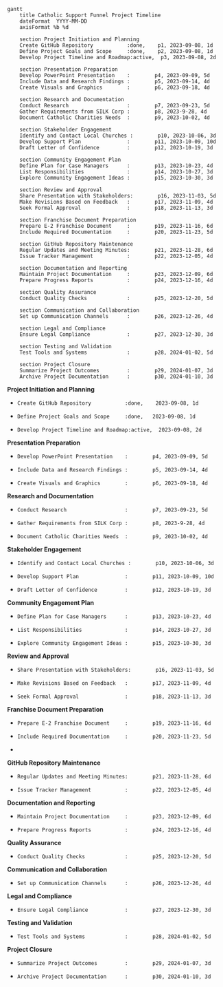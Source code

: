 ```mermaid
gantt
    title Catholic Support Funnel Project Timeline
    dateFormat  YYYY-MM-DD
    axisFormat %b %d

    section Project Initiation and Planning
    Create GitHub Repository           :done,    p1, 2023-09-08, 1d
    Define Project Goals and Scope     :done,    p2, 2023-09-08, 1d
    Develop Project Timeline and Roadmap:active,  p3, 2023-09-08, 2d

    section Presentation Preparation
    Develop PowerPoint Presentation    :        p4, 2023-09-09, 5d
    Include Data and Research Findings :        p5, 2023-09-14, 4d
    Create Visuals and Graphics        :        p6, 2023-09-18, 4d

    section Research and Documentation
    Conduct Research                   :        p7, 2023-09-23, 5d
    Gather Requirements from SILK Corp :        p8, 2023-9-28, 4d
    Document Catholic Charities Needs  :        p9, 2023-10-02, 4d

    section Stakeholder Engagement
    Identify and Contact Local Churches :        p10, 2023-10-06, 3d
    Develop Support Plan               :        p11, 2023-10-09, 10d
    Draft Letter of Confidence         :        p12, 2023-10-19, 3d

    section Community Engagement Plan
    Define Plan for Case Managers      :        p13, 2023-10-23, 4d
    List Responsibilities              :        p14, 2023-10-27, 3d
    Explore Community Engagement Ideas :        p15, 2023-10-30, 3d

    section Review and Approval
    Share Presentation with Stakeholders:        p16, 2023-11-03, 5d
    Make Revisions Based on Feedback   :        p17, 2023-11-09, 4d
    Seek Formal Approval               :        p18, 2023-11-13, 3d

    section Franchise Document Preparation
    Prepare E-2 Franchise Document     :        p19, 2023-11-16, 6d
    Include Required Documentation     :        p20, 2023-11-23, 5d

    section GitHub Repository Maintenance
    Regular Updates and Meeting Minutes:        p21, 2023-11-28, 6d
    Issue Tracker Management           :        p22, 2023-12-05, 4d

    section Documentation and Reporting
    Maintain Project Documentation     :        p23, 2023-12-09, 6d
    Prepare Progress Reports           :        p24, 2023-12-16, 4d

    section Quality Assurance
    Conduct Quality Checks             :        p25, 2023-12-20, 5d

    section Communication and Collaboration
    Set up Communication Channels      :        p26, 2023-12-26, 4d

    section Legal and Compliance
    Ensure Legal Compliance            :        p27, 2023-12-30, 3d

    section Testing and Validation
    Test Tools and Systems             :        p28, 2024-01-02, 5d

    section Project Closure
    Summarize Project Outcomes         :        p29, 2024-01-07, 3d
    Archive Project Documentation      :        p30, 2024-01-10, 3d

```

**Project Initiation and Planning**

-     Create GitHub Repository           :done,    2023-09-08, 1d
-     Define Project Goals and Scope     :done,   2023-09-08, 1d
-     Develop Project Timeline and Roadmap:active,  2023-09-08, 2d

**Presentation Preparation**

-     Develop PowerPoint Presentation    :        p4, 2023-09-09, 5d
-     Include Data and Research Findings :        p5, 2023-09-14, 4d
-     Create Visuals and Graphics        :        p6, 2023-09-18, 4d

**Research and Documentation**

-     Conduct Research                   :        p7, 2023-09-23, 5d
-     Gather Requirements from SILK Corp :        p8, 2023-9-28, 4d
-     Document Catholic Charities Needs  :        p9, 2023-10-02, 4d

**Stakeholder Engagement**

-     Identify and Contact Local Churches :        p10, 2023-10-06, 3d
-     Develop Support Plan               :        p11, 2023-10-09, 10d
-     Draft Letter of Confidence         :        p12, 2023-10-19, 3d

**Community Engagement Plan**

-     Define Plan for Case Managers      :        p13, 2023-10-23, 4d
-     List Responsibilities              :        p14, 2023-10-27, 3d
-     Explore Community Engagement Ideas :        p15, 2023-10-30, 3d

**Review and Approval**

-     Share Presentation with Stakeholders:        p16, 2023-11-03, 5d
-     Make Revisions Based on Feedback   :        p17, 2023-11-09, 4d
-     Seek Formal Approval               :        p18, 2023-11-13, 3d

**Franchise Document Preparation**

-     Prepare E-2 Franchise Document     :        p19, 2023-11-16, 6d
-     Include Required Documentation     :        p20, 2023-11-23, 5d
- 

**GitHub Repository Maintenance**

-     Regular Updates and Meeting Minutes:        p21, 2023-11-28, 6d
-     Issue Tracker Management           :        p22, 2023-12-05, 4d

**Documentation and Reporting**

-     Maintain Project Documentation     :        p23, 2023-12-09, 6d
-     Prepare Progress Reports           :        p24, 2023-12-16, 4d

**Quality Assurance**

-     Conduct Quality Checks             :        p25, 2023-12-20, 5d

**Communication and Collaboration**

-     Set up Communication Channels      :        p26, 2023-12-26, 4d

**Legal and Compliance**

-     Ensure Legal Compliance            :        p27, 2023-12-30, 3d

**Testing and Validation**

-     Test Tools and Systems             :        p28, 2024-01-02, 5d

**Project Closure**

-     Summarize Project Outcomes         :        p29, 2024-01-07, 3d

-     Archive Project Documentation      :        p30, 2024-01-10, 3d
